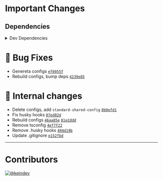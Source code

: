 # Important Changes

## Dependencies

<details>
<summary>Dev Dependencies</summary>

- Added **[@babel/preset-env](https://www.npmjs.com/package/@babel/preset-env/v/7.13.15)** with `^7.13.15`
- Added **[@tagproject/ts-package-shared-config](https://www.npmjs.com/package/@tagproject/ts-package-shared-config/v/1.5.3)** with `^1.5.3`
- Added **[babel-jest](https://www.npmjs.com/package/babel-jest/v/26.6.3)** with `^26.6.3`
- Added **[rimraf](https://www.npmjs.com/package/rimraf/v/3.0.2)** with `^3.0.2`
- Bumped **[@graphql-codegen/cli](https://www.npmjs.com/package/@graphql-codegen/cli/v/1.21.4)** from `1.21.3` to `1.21.4`
- Bumped **[@graphql-codegen/near-operation-file-preset](https://www.npmjs.com/package/@graphql-codegen/near-operation-file-preset/v/1.18.0)** from `1.17.13` to `1.18.0`
- Bumped **[@graphql-codegen/typescript](https://www.npmjs.com/package/@graphql-codegen/typescript/v/1.22.0)** from `1.21.1` to `1.22.0`
- Bumped **[@graphql-codegen/typescript-graphql-request](https://www.npmjs.com/package/@graphql-codegen/typescript-graphql-request/v/3.1.1)** from `3.1.0` to `3.1.1`
- Bumped **[@graphql-codegen/typescript-operations](https://www.npmjs.com/package/@graphql-codegen/typescript-operations/v/1.17.16)** from `1.17.15` to `1.17.16`
- Bumped **[@types/jest](https://www.npmjs.com/package/@types/jest/v/26.0.23)** from `26.0.20` to `26.0.23`
- Bumped **[@types/node](https://www.npmjs.com/package/@types/node/v/15.0.1)** from `14.14.35` to `15.0.1`
- Bumped **[@typescript-eslint/eslint-plugin](https://www.npmjs.com/package/@typescript-eslint/eslint-plugin/v/4.22.0)** from `4.18.0` to `4.22.0`
- Bumped **[@typescript-eslint/parser](https://www.npmjs.com/package/@typescript-eslint/parser/v/4.22.0)** from `4.18.0` to `4.22.0`
- Bumped **[changelog-guru](https://www.npmjs.com/package/changelog-guru/v/2.0.16)** from `1.0.0` to `2.0.16`
- Bumped **[cspell](https://www.npmjs.com/package/cspell/v/5.3.12)** from `5.3.7` to `5.3.12`
- Bumped **[eslint](https://www.npmjs.com/package/eslint/v/7.25.0)** from `7.22.0` to `7.25.0`
- Bumped **[eslint-config-prettier](https://www.npmjs.com/package/eslint-config-prettier/v/8.3.0)** from `8.1.0` to `8.3.0`
- Bumped **[eslint-plugin-jest](https://www.npmjs.com/package/eslint-plugin-jest/v/24.3.6)** from `24.3.1` to `24.3.6`
- Bumped **[eslint-plugin-promise](https://www.npmjs.com/package/eslint-plugin-promise/v/5.1.0)** from `4.3.1` to `5.1.0`
- Bumped **[husky](https://www.npmjs.com/package/husky/v/6.0.0)** from `5.1.3` to `6.0.0`
- Bumped **[ts-jest](https://www.npmjs.com/package/ts-jest/v/26.5.5)** from `26.5.3` to `26.5.5`
- Bumped **[typedoc](https://www.npmjs.com/package/typedoc/v/0.20.36)** from `0.20.32` to `0.20.36`
- Bumped **[typedoc-plugin-markdown](https://www.npmjs.com/package/typedoc-plugin-markdown/v/3.7.2)** from `3.6.0` to `3.7.2`
- Bumped **[typescript](https://www.npmjs.com/package/typescript/v/4.2.4)** from `4.2.3` to `4.2.4`

</details>

# :bug: Bug Fixes

- Genereta configs [`ef6955f`](https://github.com/keindev/gh-gql/commit/ef6955f333e62cc25f18c22dedb2d76854ff557e)
- Rebuild configs, bump deps [`4239e85`](https://github.com/keindev/gh-gql/commit/4239e857ed3fc256da04ae9fcf390fe93023cb7a)

# :memo: Internal changes

- Delete configs, add `standard-shared-config` [`8b0efd1`](https://github.com/keindev/gh-gql/commit/8b0efd1a3cea3faabd9eda46921a32fdd3077683)
- Fix husky hooks [`07ed02d`](https://github.com/keindev/gh-gql/commit/07ed02d1500acd78ccaa8536801455964b34a520)
- Rebuild configs [`46aa85e`](https://github.com/keindev/gh-gql/commit/46aa85eeff9aa2f61505d504ff458e9ae4820032) [`81e2ddd`](https://github.com/keindev/gh-gql/commit/81e2dddf76352b10975b8d2a194e2f780a8de0df)
- Remove tsconfig [`4ef7f22`](https://github.com/keindev/gh-gql/commit/4ef7f2253b970f16892a1fec0907b382b151142d)
- Remove .husky hooks [`494d19b`](https://github.com/keindev/gh-gql/commit/494d19b1ce35f7a8b0520bbbf671df6484e8c41d)
- Update .gitignore [`e152fbd`](https://github.com/keindev/gh-gql/commit/e152fbd9b847bd9604f0b792a750a3376acf57f3)

---

# Contributors

[![@keindev](https://avatars.githubusercontent.com/u/4527292?v=4&s=40)](https://github.com/keindev)

